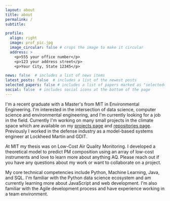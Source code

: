 ```yaml
---
layout: about
title: about
permalink: /
subtitle: 

profile:
  align: right
  image: prof_pic.jpg
  image_circular: false # crops the image to make it circular
  address: >
    <p>555 your office number</p>
    <p>123 your address street</p>
    <p>Your City, State 12345</p>

news: false  # includes a list of news items
latest_posts: false  # includes a list of the newest posts
selected_papers: false # includes a list of papers marked as "selected={true}"
social: false  # includes social icons at the bottom of the page
---
```


I'm a recent graduate with a Master's from MIT in Environmental Engineering. I'm interested in the intersection of data science, computer science and environmental engineering, and I'm currently looking for a job in the field. Currently I'm working on many small projects in the climate space which are available on my [projects page](/projects/) and [repositories page](/repositories/). Previously I worked in the defense industry as a model-based systems engineer at Lockheed Martin and GDIT.

At MIT my thesis was on Low-Cost Air Quality Monitoring. I developed a theoretical model to predict PM composition using an array of low-cost instruments and love to learn more about anything AQ. Please reach out if you have any questions about my work or want to collaborate on a project.

My core technical competencies include Python, Machine Learning, Java, and SQL. I'm familiar with the Python data science ecosystem and am currently learning more about JavaScript and web development. I'm also familiar with the Agile development process and have experience working in a team environment.